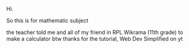 Hi.


So this is for mathematic subject


the teacher told me and all of my friend in RPL Wikrama (11th grade) to make a calculator
btw thanks for the tutorial, Web Dev Simplified on yt
